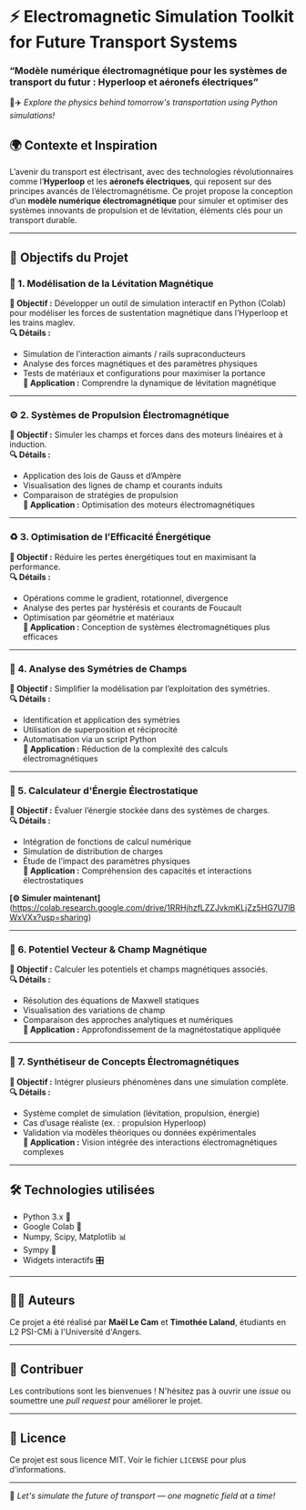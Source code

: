 # ⚡ Electromagnetic Simulation Toolkit for Future Transport Systems  
### “Modèle numérique électromagnétique pour les systèmes de transport du futur : Hyperloop et aéronefs électriques”

🚄✈️ *Explore the physics behind tomorrow's transportation using Python simulations!*

## 🌍 Contexte et Inspiration

L’avenir du transport est électrisant, avec des technologies révolutionnaires comme l’**Hyperloop** et les **aéronefs électriques**, qui reposent sur des principes avancés de l’électromagnétisme. Ce projet propose la conception d’un **modèle numérique électromagnétique** pour simuler et optimiser des systèmes innovants de propulsion et de lévitation, éléments clés pour un transport durable.

---

## 🎯 Objectifs du Projet

### 🧲 1. Modélisation de la Lévitation Magnétique  
**🎯 Objectif :** Développer un outil de simulation interactif en Python (Colab) pour modéliser les forces de sustentation magnétique dans l’Hyperloop et les trains maglev.  
**🔍 Détails :**
- Simulation de l’interaction aimants / rails supraconducteurs  
- Analyse des forces magnétiques et des paramètres physiques  
- Tests de matériaux et configurations pour maximiser la portance  
**📌 Application :** Comprendre la dynamique de lévitation magnétique

---

### ⚙️ 2. Systèmes de Propulsion Électromagnétique  
**🎯 Objectif :** Simuler les champs et forces dans des moteurs linéaires et à induction.  
**🔍 Détails :**
- Application des lois de Gauss et d’Ampère  
- Visualisation des lignes de champ et courants induits  
- Comparaison de stratégies de propulsion  
**📌 Application :** Optimisation des moteurs électromagnétiques

---

### ♻️ 3. Optimisation de l’Efficacité Énergétique  
**🎯 Objectif :** Réduire les pertes énergétiques tout en maximisant la performance.  
**🔍 Détails :**
- Opérations comme le gradient, rotationnel, divergence  
- Analyse des pertes par hystérésis et courants de Foucault  
- Optimisation par géométrie et matériaux  
**📌 Application :** Conception de systèmes électromagnétiques plus efficaces

---

### 🔄 4. Analyse des Symétries de Champs  
**🎯 Objectif :** Simplifier la modélisation par l’exploitation des symétries.  
**🔍 Détails :**
- Identification et application des symétries  
- Utilisation de superposition et réciprocité  
- Automatisation via un script Python  
**📌 Application :** Réduction de la complexité des calculs électromagnétiques

---

### 🔋 5. Calculateur d'Énergie Électrostatique  
**🎯 Objectif :** Évaluer l’énergie stockée dans des systèmes de charges.  
**🔍 Détails :**
- Intégration de fonctions de calcul numérique  
- Simulation de distribution de charges  
- Étude de l’impact des paramètres physiques  
**📌 Application :** Compréhension des capacités et interactions électrostatiques

**[⚙️ Simuler maintenant]**(https://colab.research.google.com/drive/1RRHjhzfLZZJvkmKLjZz5HG7U7lBWxVXx?usp=sharing)

---

### 🧮 6. Potentiel Vecteur & Champ Magnétique  
**🎯 Objectif :** Calculer les potentiels et champs magnétiques associés.  
**🔍 Détails :**
- Résolution des équations de Maxwell statiques  
- Visualisation des variations de champ  
- Comparaison des approches analytiques et numériques  
**📌 Application :** Approfondissement de la magnétostatique appliquée

---

### 🧠 7. Synthétiseur de Concepts Électromagnétiques  
**🎯 Objectif :** Intégrer plusieurs phénomènes dans une simulation complète.  
**🔍 Détails :**
- Système complet de simulation (lévitation, propulsion, énergie)  
- Cas d’usage réaliste (ex. : propulsion Hyperloop)  
- Validation via modèles théoriques ou données expérimentales  
**📌 Application :** Vision intégrée des interactions électromagnétiques complexes

---

## 🛠️ Technologies utilisées
- Python 3.x 🐍  
- Google Colab 📓  
- Numpy, Scipy, Matplotlib 📊  
- Sympy 🧮  
- Widgets interactifs 🎛️

---

## 👨‍💻 Auteurs

Ce projet a été réalisé par **Maël Le Cam** et **Timothée Laland**, étudiants en L2 PSI-CMi à l'Université d'Angers.

---

## 🤝 Contribuer
Les contributions sont les bienvenues ! N'hésitez pas à ouvrir une *issue* ou soumettre une *pull request* pour améliorer le projet.

---

## 📄 Licence
Ce projet est sous licence MIT. Voir le fichier `LICENSE` pour plus d’informations.

---

🚀 *Let's simulate the future of transport — one magnetic field at a time!*
